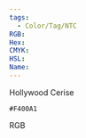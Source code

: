 ```yaml
---
tags:
  - Color/Tag/NTC
RGB:
Hex:
CMYK:
HSL:
Name:
---
```

Hollywood Cerise
```palette
#F400A1
```
RGB
